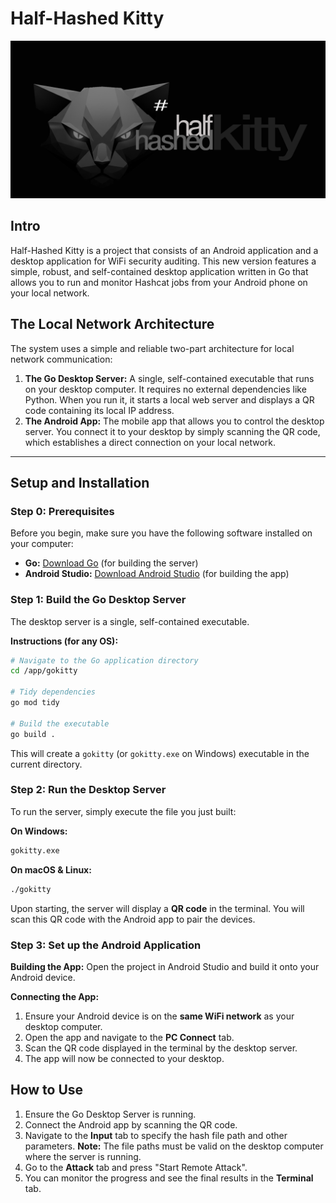# Half-Hashed Kitty

![Alt text](app/src/main/res/drawable/half_hashed_kitty_banner.png?raw=true "Half-Hashed Kitty")

## Intro

Half-Hashed Kitty is a project that consists of an Android application and a desktop application for WiFi security auditing. This new version features a simple, robust, and self-contained desktop application written in Go that allows you to run and monitor Hashcat jobs from your Android phone on your local network.

## The Local Network Architecture

The system uses a simple and reliable two-part architecture for local network communication:

1.  **The Go Desktop Server:** A single, self-contained executable that runs on your desktop computer. It requires no external dependencies like Python. When you run it, it starts a local web server and displays a QR code containing its local IP address.
2.  **The Android App:** The mobile app that allows you to control the desktop server. You connect it to your desktop by simply scanning the QR code, which establishes a direct connection on your local network.

---

## Setup and Installation

### Step 0: Prerequisites

Before you begin, make sure you have the following software installed on your computer:

-   **Go:** [Download Go](https://go.dev/dl/) (for building the server)
-   **Android Studio:** [Download Android Studio](https://developer.android.com/studio) (for building the app)

### Step 1: Build the Go Desktop Server

The desktop server is a single, self-contained executable.

**Instructions (for any OS):**
```bash
# Navigate to the Go application directory
cd /app/gokitty

# Tidy dependencies
go mod tidy

# Build the executable
go build .
```
This will create a `gokitty` (or `gokitty.exe` on Windows) executable in the current directory.

### Step 2: Run the Desktop Server

To run the server, simply execute the file you just built:

**On Windows:**
```cmd
gokitty.exe
```

**On macOS & Linux:**
```bash
./gokitty
```

Upon starting, the server will display a **QR code** in the terminal. You will scan this QR code with the Android app to pair the devices.

### Step 3: Set up the Android Application

**Building the App:**
Open the project in Android Studio and build it onto your Android device.

**Connecting the App:**
1.  Ensure your Android device is on the **same WiFi network** as your desktop computer.
2.  Open the app and navigate to the **PC Connect** tab.
3.  Scan the QR code displayed in the terminal by the desktop server.
4.  The app will now be connected to your desktop.

## How to Use

1.  Ensure the Go Desktop Server is running.
2.  Connect the Android app by scanning the QR code.
3.  Navigate to the **Input** tab to specify the hash file path and other parameters. **Note:** The file paths must be valid on the desktop computer where the server is running.
4.  Go to the **Attack** tab and press "Start Remote Attack".
5.  You can monitor the progress and see the final results in the **Terminal** tab.